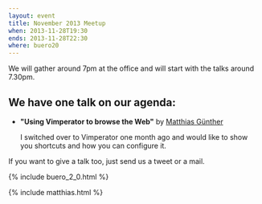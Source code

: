```yaml
---
layout: event
title: November 2013 Meetup
when: 2013-11-28T19:30
ends: 2013-11-28T22:30
where: buero20
---
```


We will gather around 7pm at the office and will start with the talks around 7.30pm.

## We have one talk on our agenda:


* **"Using Vimperator to browse the Web"** by [Matthias Günther](https://twitter.com/wikimatze)

    I switched over to Vimperator one month ago and would like to show you shortcuts and how you can configure it.


If you want to give a talk too, just send us a tweet or a mail.

{% include buero_2_0.html %}

{% include matthias.html %}

